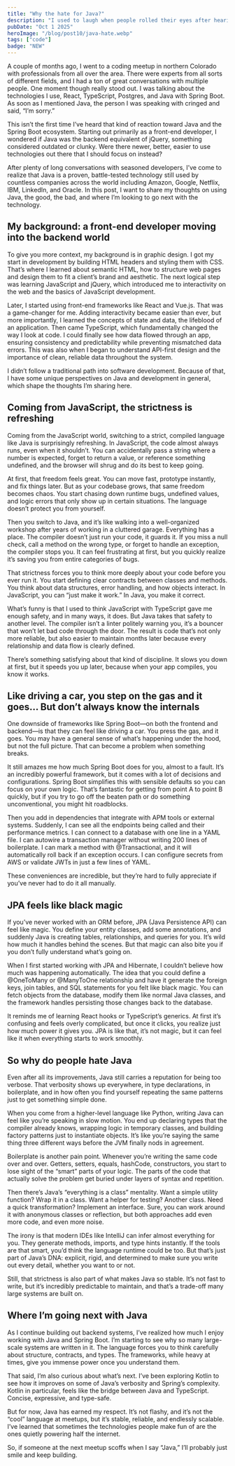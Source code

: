 ```yaml
---
title: "Why the hate for Java?"
description: "I used to laugh when people rolled their eyes after hearing I use Java. Then I actually learned it. Here’s what I discovered moving from front-end frameworks to the world of Spring Boot and JPA."
pubDate: "Oct 1 2025"
heroImage: "/blog/post10/java-hate.webp"
tags: ["code"]
badge: "NEW"
---
```


A couple of months ago, I went to a coding meetup in northern Colorado with professionals from all over the area. There were experts from all sorts of different fields, and I had a ton of great conversations with multiple people. One moment though really stood out. I was talking about the technologies I use, React, TypeScript, Postgres, and Java with Spring Boot. As soon as I mentioned Java, the person I was speaking with cringed and said, “I’m sorry.”

This isn’t the first time I’ve heard that kind of reaction toward Java and the Spring Boot ecosystem. Starting out primarily as a front-end developer, I wondered if Java was the backend equivalent of jQuery, something considered outdated or clunky. Were there newer, better, easier to use technologies out there that I should focus on instead?

After plenty of long conversations with seasoned developers, I’ve come to realize that Java is a proven, battle-tested technology still used by countless companies across the world including Amazon, Google, Netflix, IBM, LinkedIn, and Oracle. In this post, I want to share my thoughts on using Java, the good, the bad, and where I’m looking to go next with the technology.

## My background: a front-end developer moving into the backend world

To give you more context, my background is in graphic design. I got my start in development by building HTML headers and styling them with CSS. That’s where I learned about semantic HTML, how to structure web pages and design them to fit a client’s brand and aesthetic. The next logical step was learning JavaScript and jQuery, which introduced me to interactivity on the web and the basics of JavaScript development.

Later, I started using front-end frameworks like React and Vue.js. That was a game-changer for me. Adding interactivity became easier than ever, but more importantly, I learned the concepts of state and data, the lifeblood of an application. Then came TypeScript, which fundamentally changed the way I look at code. I could finally see how data flowed through an app, ensuring consistency and predictability while preventing mismatched data errors. This was also when I began to understand API-first design and the importance of clean, reliable data throughout the system.

I didn’t follow a traditional path into software development. Because of that, I have some unique perspectives on Java and development in general, which shape the thoughts I’m sharing here.

## Coming from JavaScript, the strictness is refreshing

Coming from the JavaScript world, switching to a strict, compiled language like Java is surprisingly refreshing. In JavaScript, the code almost always runs, even when it shouldn’t. You can accidentally pass a string where a number is expected, forget to return a value, or reference something undefined, and the browser will shrug and do its best to keep going.

At first, that freedom feels great. You can move fast, prototype instantly, and fix things later. But as your codebase grows, that same freedom becomes chaos. You start chasing down runtime bugs, undefined values, and logic errors that only show up in certain situations. The language doesn’t protect you from yourself.

Then you switch to Java, and it’s like walking into a well-organized workshop after years of working in a cluttered garage. Everything has a place. The compiler doesn’t just run your code, it guards it. If you miss a null check, call a method on the wrong type, or forget to handle an exception, the compiler stops you. It can feel frustrating at first, but you quickly realize it’s saving you from entire categories of bugs.

That strictness forces you to think more deeply about your code before you ever run it. You start defining clear contracts between classes and methods. You think about data structures, error handling, and how objects interact. In JavaScript, you can “just make it work.” In Java, you make it correct.

What’s funny is that I used to think JavaScript with TypeScript gave me enough safety, and in many ways, it does. But Java takes that safety to another level. The compiler isn’t a linter politely warning you, it’s a bouncer that won’t let bad code through the door. The result is code that’s not only more reliable, but also easier to maintain months later because every relationship and data flow is clearly defined.

There’s something satisfying about that kind of discipline. It slows you down at first, but it speeds you up later, because when your app compiles, you know it works.

## Like driving a car, you step on the gas and it goes... But don’t always know the internals

One downside of frameworks like Spring Boot—on both the frontend and backend—is that they can feel like driving a car. You press the gas, and it goes. You may have a general sense of what’s happening under the hood, but not the full picture. That can become a problem when something breaks.

It still amazes me how much Spring Boot does for you, almost to a fault. It’s an incredibly powerful framework, but it comes with a lot of decisions and configurations. Spring Boot simplifies this with sensible defaults so you can focus on your own logic. That’s fantastic for getting from point A to point B quickly, but if you try to go off the beaten path or do something unconventional, you might hit roadblocks.

Then you add in dependencies that integrate with APM tools or external systems. Suddenly, I can see all the endpoints being called and their performance metrics. I can connect to a database with one line in a YAML file. I can autowire a transaction manager without writing 200 lines of boilerplate. I can mark a method with @Transactional, and it will automatically roll back if an exception occurs. I can configure secrets from AWS or validate JWTs in just a few lines of YAML.

These conveniences are incredible, but they’re hard to fully appreciate if you’ve never had to do it all manually.

## JPA feels like black magic

If you’ve never worked with an ORM before, JPA (Java Persistence API) can feel like magic. You define your entity classes, add some annotations, and suddenly Java is creating tables, relationships, and queries for you. It’s wild how much it handles behind the scenes. But that magic can also bite you if you don’t fully understand what’s going on.

When I first started working with JPA and Hibernate, I couldn’t believe how much was happening automatically. The idea that you could define a @OneToMany or @ManyToOne relationship and have it generate the foreign keys, join tables, and SQL statements for you felt like black magic. You can fetch objects from the database, modify them like normal Java classes, and the framework handles persisting those changes back to the database.

It reminds me of learning React hooks or TypeScript’s generics. At first it’s confusing and feels overly complicated, but once it clicks, you realize just how much power it gives you. JPA is like that, it’s not magic, but it can feel like it when everything starts to work smoothly.

## So why do people hate Java

Even after all its improvements, Java still carries a reputation for being too verbose. That verbosity shows up everywhere, in type declarations, in boilerplate, and in how often you find yourself repeating the same patterns just to get something simple done.

When you come from a higher-level language like Python, writing Java can feel like you’re speaking in slow motion. You end up declaring types that the compiler already knows, wrapping logic in temporary classes, and building factory patterns just to instantiate objects. It’s like you’re saying the same thing three different ways before the JVM finally nods in agreement.

Boilerplate is another pain point. Whenever you’re writing the same code over and over. Getters, setters, equals, hashCode, constructors, you start to lose sight of the “smart” parts of your logic. The parts of the code that actually solve the problem get buried under layers of syntax and repetition.

Then there’s Java’s “everything is a class” mentality. Want a simple utility function? Wrap it in a class. Want a helper for testing? Another class. Need a quick transformation? Implement an interface. Sure, you can work around it with anonymous classes or reflection, but both approaches add even more code, and even more noise.

The irony is that modern IDEs like IntelliJ can infer almost everything for you. They generate methods, imports, and type hints instantly. If the tools are that smart, you’d think the language runtime could be too. But that’s just part of Java’s DNA: explicit, rigid, and determined to make sure you write out every detail, whether you want to or not.

Still, that strictness is also part of what makes Java so stable. It’s not fast to write, but it’s incredibly predictable to maintain, and that’s a trade-off many large systems are built on.

## Where I’m going next with Java

As I continue building out backend systems, I’ve realized how much I enjoy working with Java and Spring Boot. I’m starting to see why so many large-scale systems are written in it. The language forces you to think carefully about structure, contracts, and types. The frameworks, while heavy at times, give you immense power once you understand them.

That said, I’m also curious about what’s next. I’ve been exploring Kotlin to see how it improves on some of Java’s verbosity and Spring’s complexity. Kotlin in particular, feels like the bridge between Java and TypeScript. Concise, expressive, and type-safe.

But for now, Java has earned my respect. It’s not flashy, and it’s not the “cool” language at meetups, but it’s stable, reliable, and endlessly scalable. I’ve learned that sometimes the technologies people make fun of are the ones quietly powering half the internet.

So, if someone at the next meetup scoffs when I say “Java,” I’ll probably just smile and keep building.

